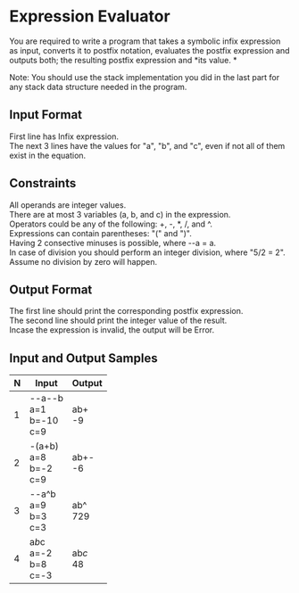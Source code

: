 # Expression Evaluator

You are required to write a program that takes a symbolic infix expression as input, converts it to postfix notation, evaluates the postfix expression and outputs both; the resulting postfix expression and *its value. * <br />

Note: You should use the stack implementation you did in the last part for any stack data structure needed in the program.

## Input Format

First line has Infix expression. <br />
The next 3 lines have the values for "a", "b", and "c", even if not all of them exist in the equation.

## Constraints

All operands are integer values. <br />
There are at most 3 variables (a, b, and c) in the expression. <br />
Operators could be any of the following: +, -, *, /, and ^. <br />
Expressions can contain parentheses: "(" and ")". <br />
Having 2 consective minuses is possible, where --a = a. <br />
In case of division you should perform an integer division, where "5/2 = 2". <br />
Assume no division by zero will happen.

## Output Format

The first line should print the corresponding postfix expression. <br />
The second line should print the integer value of the result. <br />
Incase the expression is invalid, the output will be Error. <br />

## Input and Output Samples

|N| Input | Output |
|--|-------|--------|
|1|--a--b<br>a=1<br>b=-10<br>c=9 |ab+<br>-9|
|2|-(a+b)<br>a=8<br>b=-2<br>c=9|ab+-<br>-6|
|3|--a^b<br>a=9<br>b=3<br>c=3|ab^<br>729|
|4|a*b*c<br>a=-2<br>b=8<br>c=-3|ab*c*<br>48|